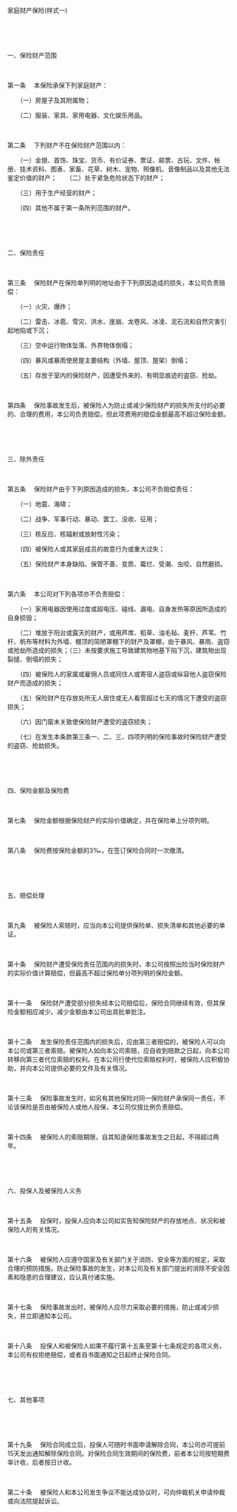 



家庭财产保险(样式一)



 

　　

　　


 一、保险财产范围



　　

第一条
　本保险承保下列家庭财产：　　

　　（一）房屋子及其附属物；　　

　　（二）服装、家具、家用电器、文化娱乐用品。

　　

第二条
　下列财产不在保险财产范围以内：　

　　（一）金银、首饰、珠宝、货币、有价证券、票证、邮票、古玩、文件、帐册、技术资料、图表、家畜、花草、树木、宠物、照像机、音像制品以及其他无法鉴定价值的财产；　　（二）处于紧急危险状态下的财产；　　

　　（三）用于生产经营的财产；　　

　　（四）其他不属于第一条所列范围的财产。

　　

　　


 二、保险责任



　　

第三条
　保险财产在保险单列明的地址由于下列原因造成的损失，本公司负责赔偿：　　

　　（一）火灾、爆炸；　　

　　（二）雷击、冰雹、雪灾、洪水、崖崩、龙卷风、冰凌、泥石流和自然灾害引起地陷或下沉；　　

　　（三）空中运行物体坠落、外界物体倒塌；　　

　　（四）暴风或暴雨使房屋主要结构（外墙、屋顶、屋架）倒塌；　　

　　（五）存放于室内的保险财产，因遭受外来的、有明显痕迹的盗窃、抢劫。

　　

第四条
　保险事故发生后，被保险人为防止或减少保险财产的损失所支付的必要的、合理的费用，本公司负责赔偿，但此项费用的赔偿金额最高不超过保险金额。

　　

　　


 三、除外责任



　　

第五条
　保险财产由于下列原因造成的损失，本公司不负赔偿责任：　　

　　（一）地震、海啸；　　

　　（二）战争、军事行动、暴动、罢工、没收、征用；　　

　　（三）核反应、核辐射或放射性污染；　　

　　（四）被保险人或其家庭成员的故意行为或重大过失；　　

　　（五）保险财产本身缺陷、保管不善、变质、霉烂、受潮、虫咬、自然磨损。

　　

第六条
　本公司对下列各项亦不负责赔偿：　　

　　（一）家用电器因使用过度或超电压、碰线、漏电、自身发热等原因所造成的自身损毁；　　

　　（二）堆放于阳台或露天的财产，或用芦席、稻草、油毛毡、麦杆、芦苇、竹杆、帆布等材料为外墙、棚顶的简陋罩棚下的财产及罩棚，由于暴风、暴雨、盗窃或抢劫所造成的损失；（三）未按要求施工导致建筑物地基下陷下沉，建筑物出现裂缝、倒塌的损失；　　

　　（四）被保险人的家属或雇佣人员或同住人或寄宿人盗窃或纵容他人盗窃保险财产而造成的损失；　　

　　（五）保险财产在存放处所无人居住或无人看管超过七天的情况下遭受的盗窃损失；　　

　　（六）因门窗未关致使保险财产遭受的盗窃损失；　　

　　（七）在发生本条款第三条一、二、三、四项列明的保险事故时保险财产遭受的盗窃、抢劫损失。

　　

　　


 四、保险金额及保险费



　　

第七条
　保险金额根据保险财产的实际价值确定，并在保险单上分项列明。

　　

第八条
　保险费按保险金额的3‰，在签订保险合同时一次缴清。

　　

　　


 五、赔偿处理



　　

第九条
　被保险人索赔时，应当向本公司提供保险单、损失清单和其他必要的单证。

　　

第十条
　保险财产遭受保险责任范围内的损失时，本公司按照出险当时保险财产的实际价值计算赔偿，但最高不超过保险单分项列明的保险金额。

　　

第十一条
　保险财产遭受部分损失经本公司赔偿后，保险合同继续有效，但其保险金额相应减少。减少金额由本公司出具批单批注。

　　

第十二条
　发生保险责任范围内的损失后，应由第三者赔偿的，被保险人可以向本公司或第三者索赔。被保险人如向本公司索赔，应自收到赔款之日起，向本公司转移向第三者代位索赔的权利。在本公司行使代位索赔权利时，被保险人应积极协助，并向本公司提供必要的文件及有关情况。

　　

第十三条
　保险事故发生时，如另有其他保险对同一保险财产承保同一责任，不论该保险是否由被保险人或他人投保，本公司仅按比例负责赔偿。

　　

第十四条
　被保险人的索赔期限，自其知道保险事故发生之日起，不得超过两年。

　　

　　


 六、投保人及被保险人义务



　　

第十五条
　投保时，投保人应向本公司如实告知保险财产的存放地点、状况和被保险人的有关情况。

　　

第十六条
　被保险人应遵守国家及有关部门关于消防、安全等方面的规定，采取合理的预防措施，防止保险事故的发生，对本公司及有关部门提出的消除不安全因素和隐患的合理建议，应认真付诸实施。

　　

第十七条
　保险事故发出时，被保险人应尽力采取必要的措施，防止或减少损失，并立即通知本公司。

　　

第十八条
　投保人和被保险人如果不履行第十五条至第十七条规定的各项义务，本公司有权拒绝赔偿，或者自书面通知之日起终止保险合同。

　　

　　


 七、其他事项



　　

　　

第十九条
　保险合同成立后，投保人可随时书面申请解除合同，本公司亦可提前15天发出通知解除保险合同。对保险合同生效期间的保险费，前者本公司按短期费率计收，后者按日计收。

　　

第二十条
　被保险人和本公司发生争议不能达成协议时，可向仲裁机关申请仲裁或向法院提起诉讼。